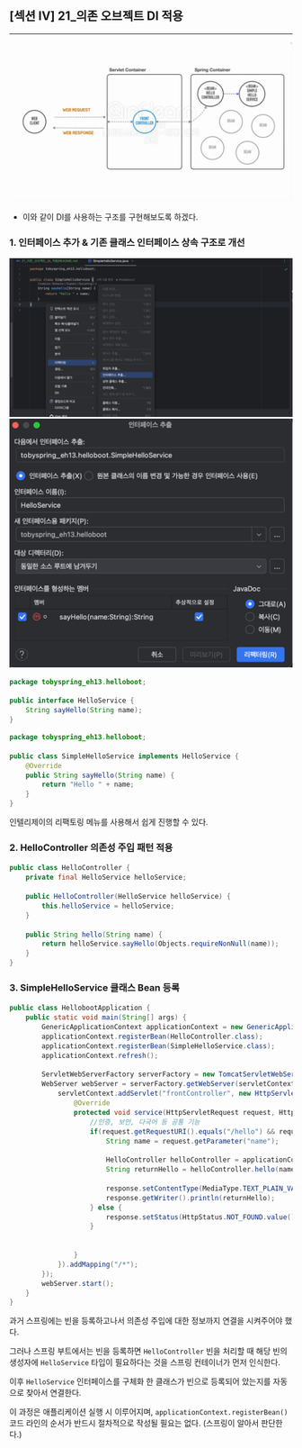 ## [섹션 IV] 21_의존 오브젝트 DI 적용

---

![DI 구조](../../image/04_21_01.png)
- 이와 같이 DI를 사용하는 구조를 구현해보도록 하겠다.

### 1. 인터페이스 추가 & 기존 클래스 인터페이스 상속 구조로 개선
![인텔리제이 인터페이스 추출 메뉴](../../image/04_21_02.png)
![인텔리제이 인터페이스 추출 상세](../../image/04_21_03.png)

```java
package tobyspring_eh13.helloboot;

public interface HelloService {
    String sayHello(String name);
}

```

```java
package tobyspring_eh13.helloboot;

public class SimpleHelloService implements HelloService {
    @Override
    public String sayHello(String name) {
        return "Hello " + name;
    }
}
```

인텔리제이의 리팩토링 메뉴를 사용해서 쉽게 진행할 수 있다.

### 2. HelloController 의존성 주입 패턴 적용

```java
public class HelloController {
    private final HelloService helloService;

    public HelloController(HelloService helloService) {
        this.helloService = helloService;
    }

    public String hello(String name) {
        return helloService.sayHello(Objects.requireNonNull(name));
    }
}
```

### 3. SimpleHelloService 클래스 Bean 등록

```java
public class HellobootApplication {
    public static void main(String[] args) {
        GenericApplicationContext applicationContext = new GenericApplicationContext();
        applicationContext.registerBean(HelloController.class);
        applicationContext.registerBean(SimpleHelloService.class);
        applicationContext.refresh();

        ServletWebServerFactory serverFactory = new TomcatServletWebServerFactory();
        WebServer webServer = serverFactory.getWebServer(servletContext -> {
            servletContext.addServlet("frontController", new HttpServlet() {
                @Override
                protected void service(HttpServletRequest request, HttpServletResponse response) throws IOException {
                    //인증, 보안, 다국어 등 공통 기능
                    if(request.getRequestURI().equals("/hello") && request.getMethod().equals(HttpMethod.GET.name())){
                        String name = request.getParameter("name");

                        HelloController helloController = applicationContext.getBean(HelloController.class);
                        String returnHello = helloController.hello(name);

                        response.setContentType(MediaType.TEXT_PLAIN_VALUE);
                        response.getWriter().println(returnHello);
                    } else {
                        response.setStatus(HttpStatus.NOT_FOUND.value());
                    }


                }
            }).addMapping("/*");
        });
        webServer.start();
    }
}
```

과거 스프링에는 빈을 등록하고나서 의존성 주입에 대한 정보까지 연결을 시켜주어야 했다.

그러나 스프링 부트에서는 빈을 등록하면 `HelloController` 빈을 처리할 때 해당 빈의 생성자에 `HelloService` 타입이 필요하다는 것을 스프링 컨테이너가 먼저 인식한다.

이후 `HelloService` 인터페이스를 구체화 한 클래스가 빈으로 등록되어 았는지를 자동으로 찾아서 연결한다.

이 과정은 애플리케이션 실행 시 이루어지며, `applicationContext.registerBean()` 코드 라인의 순서가 반드시 절차적으로 작성될 필요는 없다. (스프링이 알아서 판단한다.)